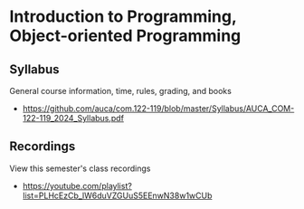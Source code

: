 Introduction to Programming, Object-oriented Programming
========================================================

## Syllabus

General course information, time, rules, grading, and books

* <https://github.com/auca/com.122-119/blob/master/Syllabus/AUCA_COM-122-119_2024_Syllabus.pdf>

## Recordings

View this semester's class recordings

* <https://youtube.com/playlist?list=PLHcEzCb_lW6duVZGUuS5EEnwN38w1wCUb>
